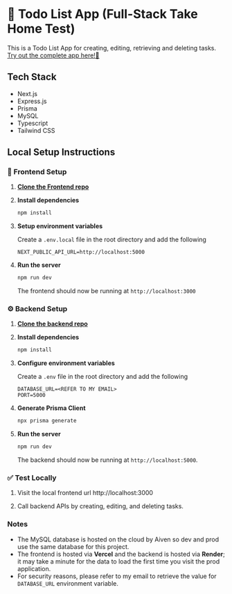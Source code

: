 # 🎯 Todo List App (Full-Stack Take Home Test)

This is a Todo List App for creating, editing, retrieving and deleting tasks. [Try out the complete app here!🚀](https://todo-list-frontend-teal.vercel.app/)

## Tech Stack

- Next.js
- Express.js
- Prisma
- MySQL
- Typescript
- Tailwind CSS


## Local Setup Instructions

### 🚀 Frontend Setup

1. [**Clone the Frontend repo**](https://github.com/syedaliasar14/todo-list-frontend)

2. **Install dependencies**

    ```sh
    npm install
    ```

3. **Setup environment variables**

    Create a ```.env.local``` file in the root directory and add the following

    ```env
    NEXT_PUBLIC_API_URL=http://localhost:5000
    ```

4. **Run the server**

    ```sh
    npm run dev
    ```

    The frontend should now be running at `http://localhost:3000`

### ⚙️ Backend Setup

1. [**Clone the backend repo**](https://github.com/syedaliasar14/todo-list-backend)

2. **Install dependencies**

    ```sh
    npm install
    ```

3. **Configure environment variables**

    Create a `.env` file in the root directory and add the following
    ```env
    DATABASE_URL=<REFER TO MY EMAIL>
    PORT=5000
    ```

4. **Generate Prisma Client**

    ```sh
    npx prisma generate
    ```

5. **Run the server**

    ```sh
    npm run dev
    ```

    The backend should now be running at `http://localhost:5000`.


### ✅ Test Locally

1. Visit the local frontend url http://localhost:3000

2. Call backend APIs by creating, editing, and deleting tasks.


### Notes

- The MySQL database is hosted on the cloud by Aiven so dev and prod use the same database for this project.
- The frontend is hosted via **Vercel** and the backend is hosted via **Render**; it may take a minute for the data to load the first time you visit the prod application.
- For security reasons, please refer to my email to retrieve the value for ```DATABASE_URL``` environment variable.


